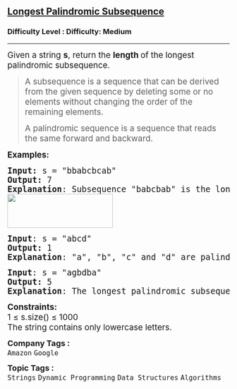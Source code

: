 <h2><a href="https://www.geeksforgeeks.org/problems/longest-palindromic-subsequence-1612327878/1?page=1&company=Google&difficulty=Basic,Easy,Medium,Hard&status=unsolved&sortBy=submissions">Longest Palindromic Subsequence</a></h2><h3>Difficulty Level : Difficulty: Medium</h3><hr><div class="problems_problem_content__Xm_eO"><p><span style="font-size: 14pt;">Given a string <strong>s</strong>, return the <strong>length </strong>of the longest palindromic subsequence.</span></p>
<blockquote>
<p><span style="font-size: 14pt;">A subsequence is a sequence that can be derived from the given sequence by deleting some or no elements without changing the order of the remaining elements.</span></p>
<p><span style="font-size: 14pt;"><span style="font-size: 18.6667px;">A palindromic sequence is a sequence that reads the same forward and backward.</span></span></p>
</blockquote>
<p><span style="font-size: 14pt;"><strong>Examples:</strong></span></p>
<pre><span style="font-size: 14pt;"><strong>Input: </strong>s = "bbabcbcab"
<strong>Output:</strong> 7
<strong>Explanation</strong>: Subsequence "babcbab" is the longest subsequence which is also a palindrome.<br><img src="https://media.geeksforgeeks.org/img-practice/prod/addEditProblem/703355/Web/Other/blobid0_1733999291.png" alt="" width="239" height="77">
</span></pre>
<pre><span style="font-size: 14pt;"><strong>Input</strong>: s = "abcd"
<strong>Output:</strong> 1
<strong>Explanation</strong>: "a", "b", "c" and "d" are palindromic and all have a length 1.
</span></pre>
<pre><span style="font-size: 14pt;"><strong>Input</strong>: s = "agbdba"
<strong>Output:</strong> 5
<strong>Explanation</strong>: The longest palindromic subsequence is "abdba", which has a length of 5. The characters in this subsequence are taken from the original string "agbdba", and they maintain the order of the string while forming a palindrome.</span></pre>
<p><span style="font-size: 14pt;"><strong>Constraints:</strong><br>1 ≤ s.size() ≤ 1000<br>The string contains only lowercase letters.</span></p></div><p><span style=font-size:18px><strong>Company Tags : </strong><br><code>Amazon</code>&nbsp;<code>Google</code>&nbsp;<br><p><span style=font-size:18px><strong>Topic Tags : </strong><br><code>Strings</code>&nbsp;<code>Dynamic Programming</code>&nbsp;<code>Data Structures</code>&nbsp;<code>Algorithms</code>&nbsp;